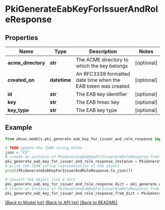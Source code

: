 # PkiGenerateEabKeyForIssuerAndRoleResponse


## Properties

Name | Type | Description | Notes
------------ | ------------- | ------------- | -------------
**acme_directory** | **str** | The ACME directory to which the key belongs | [optional] 
**created_on** | **datetime** | An RFC3339 formatted date time when the EAB token was created | [optional] 
**id** | **str** | The EAB key identifier | [optional] 
**key** | **str** | The EAB hmac key | [optional] 
**key_type** | **str** | The EAB key type | [optional] 

## Example

```python
from ahvac.models.pki_generate_eab_key_for_issuer_and_role_response import PkiGenerateEabKeyForIssuerAndRoleResponse

# TODO update the JSON string below
json = "{}"
# create an instance of PkiGenerateEabKeyForIssuerAndRoleResponse from a JSON string
pki_generate_eab_key_for_issuer_and_role_response_instance = PkiGenerateEabKeyForIssuerAndRoleResponse.from_json(json)
# print the JSON string representation of the object
print(PkiGenerateEabKeyForIssuerAndRoleResponse.to_json())

# convert the object into a dict
pki_generate_eab_key_for_issuer_and_role_response_dict = pki_generate_eab_key_for_issuer_and_role_response_instance.to_dict()
# create an instance of PkiGenerateEabKeyForIssuerAndRoleResponse from a dict
pki_generate_eab_key_for_issuer_and_role_response_from_dict = PkiGenerateEabKeyForIssuerAndRoleResponse.from_dict(pki_generate_eab_key_for_issuer_and_role_response_dict)
```
[[Back to Model list]](../README.md#documentation-for-models) [[Back to API list]](../README.md#documentation-for-api-endpoints) [[Back to README]](../README.md)


